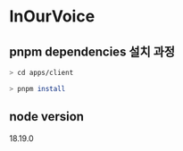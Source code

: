 # InOurVoice

## pnpm dependencies 설치 과정

```bash
> cd apps/client

> pnpm install
```

## node version
18.19.0